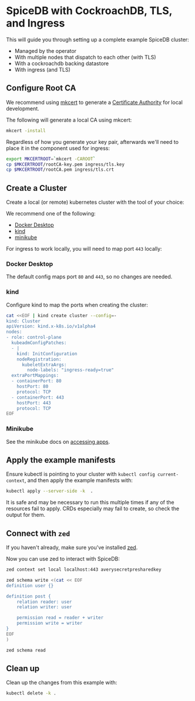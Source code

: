 # SpiceDB with CockroachDB, TLS, and Ingress

This will guide you through setting up a complete example SpiceDB cluster:

- Managed by the operator
- With multiple nodes that dispatch to each other (with TLS)
- With a cockroachdb backing datastore
- With ingress (and TLS)

## Configure Root CA

We recommend using [mkcert] to generate a [Certificate Authority] for local development.

[mkcert]: https://github.com/FiloSottile/mkcert
[Certificate Authority]: https://en.wikipedia.org/wiki/Certificate_authority

The following will generate a local CA using mkcert:

```sh
mkcert -install
```

Regardless of how you generate your key pair, afterwards we'll need to place it in the component used for ingress:

```sh
export MKCERTROOT=`mkcert -CAROOT`
cp $MKCERTROOT/rootCA-key.pem ingress/tls.key
cp $MKCERTROOT/rootCA.pem ingress/tls.crt
```

## Create a Cluster

Create a local (or remote) kubernetes cluster with the tool of your choice:

We recommend one of the following:

- [Docker Desktop](https://www.docker.com/products/docker-desktop/)
- [kind](https://kind.sigs.k8s.io)
- [minikube](https://minikube.sigs.k8s.io)

For ingress to work locally, you will need to map port `443` locally:

### Docker Desktop

The default config maps port `80` and `443`, so no changes are needed.

### kind

Configure kind to map the ports when creating the cluster:

```sh
cat <<EOF | kind create cluster --config=-
kind: Cluster
apiVersion: kind.x-k8s.io/v1alpha4
nodes:
- role: control-plane
  kubeadmConfigPatches:
  - |
    kind: InitConfiguration
    nodeRegistration:
      kubeletExtraArgs:
        node-labels: "ingress-ready=true"
  extraPortMappings:
  - containerPort: 80
    hostPort: 80
    protocol: TCP
  - containerPort: 443
    hostPort: 443
    protocol: TCP
EOF
```

### Minikube

See the minikube docs on [accessing apps](https://minikube.sigs.k8s.io/docs/handbook/accessing/).

## Apply the example manifests

Ensure kubectl is pointing to your cluster with `kubectl config current-context`, and then apply the example manifests with:

```sh
kubectl apply --server-side -k  .
```

It is safe and may be necessary to run this multiple times if any of the resources fail to apply.
CRDs especially may fail to create, so check the output for them.

## Connect with `zed`

If you haven't already, make sure you've installed [zed](https://github.com/authzed/zed#installation).

Now you can use zed to interact with SpiceDB:

```sh
zed context set local localhost:443 averysecretpresharedkey

zed schema write <(cat << EOF
definition user {}

definition post {
	relation reader: user
	relation writer: user

	permission read = reader + writer
	permission write = writer
}
EOF
)

zed schema read
```

## Clean up

Clean up the changes from this example with:

```sh
kubectl delete -k .
```
